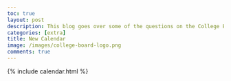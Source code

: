 ```yaml
---
toc: true
layout: post
description: This blog goes over some of the questions on the College Board MCQ Test 5 as well as my strengths and weakness in certain areas
categories: [extra]
title: New Calendar
image: /images/college-board-logo.png
comments: true
---
```


{% include calendar.html %}
